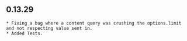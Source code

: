 ## 0.13.29

    * Fixing a bug where a content query was crushing the options.limit and not respecting value sent in.
    * Added Tests.

